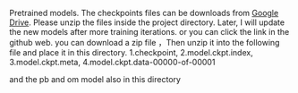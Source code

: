 Pretrained models.
The checkpoints files can be downloads from [Google Drive](https://drive.google.com/open?id=1E5FWN6Xqg65bmXT5mtY8nmuLREz4gLoZ). Please unzip the files inside the project directory. Later, I will update the new models after more training iterations.
or you can click the link in the github web.
you can download a zip file ，Then unzip it into the following file and place it in this directory.
1.checkpoint,
2.model.ckpt.index,
3.model.ckpt.meta,
4.model.ckpt.data-00000-of-00001


and the pb and om model also in this directory